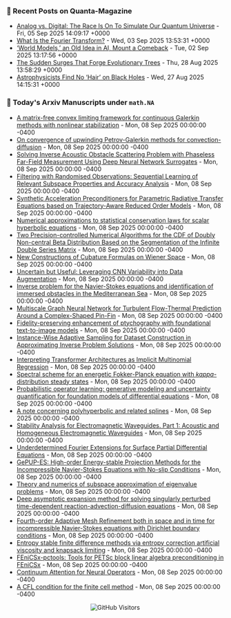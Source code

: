 ### 📝 Recent Posts on Quanta-Magazine
<!-- quanta starts -->
* <a href="https://www.quantamagazine.org/analog-vs-digital-the-race-is-on-to-simulate-our-quantum-universe-20250905/">Analog vs. Digital: The Race Is On To Simulate Our Quantum Universe</a> - Fri, 05 Sep 2025 14:09:17 +0000
* <a href="https://www.quantamagazine.org/what-is-the-fourier-transform-20250903/">What Is the Fourier Transform?</a> - Wed, 03 Sep 2025 13:53:31 +0000
* <a href="https://www.quantamagazine.org/world-models-an-old-idea-in-ai-mount-a-comeback-20250902/">‘World Models,’ an Old Idea in AI, Mount a Comeback</a> - Tue, 02 Sep 2025 13:17:56 +0000
* <a href="https://www.quantamagazine.org/the-sudden-surges-that-forge-evolutionary-trees-20250828/">The Sudden Surges That Forge Evolutionary Trees</a> - Thu, 28 Aug 2025 13:58:29 +0000
* <a href="https://www.quantamagazine.org/astrophysicists-find-no-hair-on-black-holes-20250827/">Astrophysicists Find No ‘Hair’ on Black Holes</a> - Wed, 27 Aug 2025 14:15:31 +0000
<!-- quanta ends -->


### 📝 Today's Arxiv Manuscripts under ``math.NA``
<!-- arxiv-math-na starts -->
* <a href="https://arxiv.org/abs/2509.04673">A matrix-free convex limiting framework for continuous Galerkin methods with nonlinear stabilization</a> - Mon, 08 Sep 2025 00:00:00 -0400
* <a href="https://arxiv.org/abs/2509.04703">On convergence of upwinding Petrov-Galerkin methods for convection-diffusion</a> - Mon, 08 Sep 2025 00:00:00 -0400
* <a href="https://arxiv.org/abs/2509.04747">Solving Inverse Acoustic Obstacle Scattering Problem with Phaseless Far-Field Measurement Using Deep Neural Network Surrogates</a> - Mon, 08 Sep 2025 00:00:00 -0400
* <a href="https://arxiv.org/abs/2509.04867">Filtering with Randomised Observations: Sequential Learning of Relevant Subspace Properties and Accuracy Analysis</a> - Mon, 08 Sep 2025 00:00:00 -0400
* <a href="https://arxiv.org/abs/2509.05001">Synthetic Acceleration Preconditioners for Parametric Radiative Transfer Equations based on Trajectory-Aware Reduced Order Models</a> - Mon, 08 Sep 2025 00:00:00 -0400
* <a href="https://arxiv.org/abs/2509.05039">Numerical approximations to statistical conservation laws for scalar hyperbolic equations</a> - Mon, 08 Sep 2025 00:00:00 -0400
* <a href="https://arxiv.org/abs/2509.05045">Two Precision-controlled Numerical Algorithms for the CDF of Doubly Non-central Beta Distribution Based on the Segmentation of the Infinite Double Series Matrix</a> - Mon, 08 Sep 2025 00:00:00 -0400
* <a href="https://arxiv.org/abs/2509.05236">New Constructions of Cubature Formulas on Wiener Space</a> - Mon, 08 Sep 2025 00:00:00 -0400
* <a href="https://arxiv.org/abs/2509.05238">Uncertain but Useful: Leveraging CNN Variability into Data Augmentation</a> - Mon, 08 Sep 2025 00:00:00 -0400
* <a href="https://arxiv.org/abs/2509.05287">Inverse problem for the Navier-Stokes equations and identification of immersed obstacles in the Mediterranean Sea</a> - Mon, 08 Sep 2025 00:00:00 -0400
* <a href="https://arxiv.org/abs/2509.04463">Multiscale Graph Neural Network for Turbulent Flow-Thermal Prediction Around a Complex-Shaped Pin-Fin</a> - Mon, 08 Sep 2025 00:00:00 -0400
* <a href="https://arxiv.org/abs/2509.04513">Fidelity-preserving enhancement of ptychography with foundational text-to-image models</a> - Mon, 08 Sep 2025 00:00:00 -0400
* <a href="https://arxiv.org/abs/2509.04583">Instance-Wise Adaptive Sampling for Dataset Construction in Approximating Inverse Problem Solutions</a> - Mon, 08 Sep 2025 00:00:00 -0400
* <a href="https://arxiv.org/abs/2509.04653">Interpreting Transformer Architectures as Implicit Multinomial Regression</a> - Mon, 08 Sep 2025 00:00:00 -0400
* <a href="https://arxiv.org/abs/2509.04911">Spectral scheme for an energetic Fokker-Planck equation with $kappa$-distribution steady states</a> - Mon, 08 Sep 2025 00:00:00 -0400
* <a href="https://arxiv.org/abs/2509.05186">Probabilistic operator learning: generative modeling and uncertainty quantification for foundation models of differential equations</a> - Mon, 08 Sep 2025 00:00:00 -0400
* <a href="https://arxiv.org/abs/2307.00343">A note concerning polyhyperbolic and related splines</a> - Mon, 08 Sep 2025 00:00:00 -0400
* <a href="https://arxiv.org/abs/2307.04521">Stability Analysis for Electromagnetic Waveguides. Part 1: Acoustic and Homogeneous Electromagnetic Waveguides</a> - Mon, 08 Sep 2025 00:00:00 -0400
* <a href="https://arxiv.org/abs/2401.04328">Underdetermined Fourier Extensions for Surface Partial Differential Equations</a> - Mon, 08 Sep 2025 00:00:00 -0400
* <a href="https://arxiv.org/abs/2409.11255">GePUP-ES: High-order Energy-stable Projection Methods for the Incompressible Navier-Stokes Equations with No-slip Conditions</a> - Mon, 08 Sep 2025 00:00:00 -0400
* <a href="https://arxiv.org/abs/2412.08891">Theory and numerics of subspace approximation of eigenvalue problems</a> - Mon, 08 Sep 2025 00:00:00 -0400
* <a href="https://arxiv.org/abs/2505.23002">Deep asymptotic expansion method for solving singularly perturbed time-dependent reaction-advection-diffusion equations</a> - Mon, 08 Sep 2025 00:00:00 -0400
* <a href="https://arxiv.org/abs/2506.02663">Fourth-order Adaptive Mesh Refinement both in space and in time for incompressible Navier-Stokes equations with Dirichlet boundary conditions</a> - Mon, 08 Sep 2025 00:00:00 -0400
* <a href="https://arxiv.org/abs/2508.21226">Entropy stable finite difference methods via entropy correction artificial viscosity and knapsack limiting</a> - Mon, 08 Sep 2025 00:00:00 -0400
* <a href="https://arxiv.org/abs/2402.02523">FEniCSx-pctools: Tools for PETSc block linear algebra preconditioning in FEniCSx</a> - Mon, 08 Sep 2025 00:00:00 -0400
* <a href="https://arxiv.org/abs/2406.06486">Continuum Attention for Neural Operators</a> - Mon, 08 Sep 2025 00:00:00 -0400
* <a href="https://arxiv.org/abs/2502.13675">A CFL condition for the finite cell method</a> - Mon, 08 Sep 2025 00:00:00 -0400
<!-- arxiv-math-na ends -->

<div align="center">
  
![GitHub Visitors](https://api.visitorbadge.io/api/visitors?path=https%3A%2F%2Fgithub.com%2Flowrank&label=profile%20views&labelColor=%231e1e2e&countColor=%23cba6f7)



</div>

